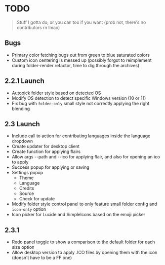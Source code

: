 # TODO

> Stuff I gotta do, or you can too if you want (prob not, there's no contributors rn lmao)

## Bugs

- Primary color fetching bugs out from green to blue saturated colors
- Custom icon centering is messed up (possibly forgot to reimplement during folder-render refactor, time to dig through the archives)

## 2.2.1 Launch

- Autopick folder style based on detected OS
- Modify OS detection to detect specific Windows version (10 or 11)
- Fix bug with `folder-only` small style not correctly applying the right blending

## 2.3 Launch

- Include call to action for contributing languages inside the language dropdown
- Create updater for desktop client
- Create function for applying flairs
- Allow args --path and --ico for applying flair, and also for opening an ico to apply
- Success popup for applying or saving
- Settings popup
  - Theme
  - Language
  - Credits
  - Source
  - Check for update
- Modify folder style control panel to only feature small folder config and `icon-only` option
- Icon picker for Lucide and SimpleIcons based on the emoji picker

## 2.3.1

- Redo panel toggle to show a comparison to the default folder for each size option
- Allow desktop version to apply .ICO files by opening them with the icon (doesn't have to be a FF one)
